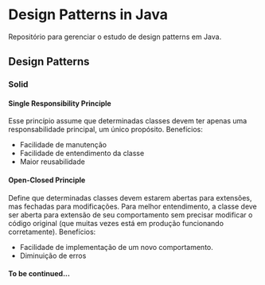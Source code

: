 # Design Patterns in Java
Repositório para gerenciar o estudo de design patterns em Java.

## Design Patterns

### Solid

#### Single Responsibility Principle

Esse princípio assume que determinadas classes devem ter apenas uma responsabilidade principal, um único propósito.
Benefícios:
* Facilidade de manutenção
* Facilidade de entendimento da classe
* Maior reusabilidade

#### Open-Closed Principle

Define que determinadas classes devem estarem abertas para extensões, mas fechadas para modificações. Para melhor entendimento, a classe deve ser aberta para extensão de seu comportamento sem precisar modificar o código original (que muitas vezes está em produção funcionando corretamente).
Benefícios:
* Facilidade de implementação de um novo comportamento.
* Diminuição de erros

#### To be continued...
